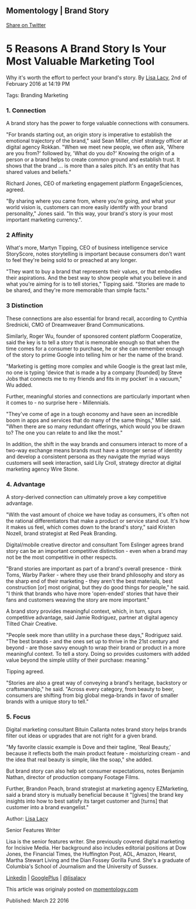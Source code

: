 ## Momentology | Brand Story

[Share on Twitter](http://twitter.com/share?text=Branding%20via%20@pitsolu&url=https://pitsolu.github.io/static/redirects/articles/blog5.md.html)

5 Reasons A Brand Story Is Your Most Valuable Marketing Tool
===

Why it's worth the effort to perfect your brand's story. By [Lisa Lacy](http://twitter.com/lisalacy), 2nd of February 2016 at 14:19 PM

Tags: Branding Marketing

### 1. Connection
A brand story has the power to forge valuable connections with consumers.

"For brands starting out, an origin story is imperative to establish the emotional trajectory of the brand," said Sean Miller, chief strategy officer at digital agency Rokkan. "When we meet new people, we often ask, 'Where are you from?' followed by, 'What do you do?' Knowing the origin of a person or a brand helps to create common ground and establish trust. It shows that the brand ... is more than a sales pitch. It's an entity that has shared values and beliefs."

Richard Jones, CEO of marketing engagement platform EngageSciences, agreed.

"By sharing where you came from, where you're going, and what your world vision is, customers can more easily identify with your brand personality," Jones said. "In this way, your brand's story is your most important marketing currency.".

### 2 Affinity
What's more, Martyn Tipping, CEO of business intelligence service StoryScore, notes storytelling is important because consumers don't want to feel they're being sold to or preached at any longer.

"They want to buy a brand that represents their values, or that embodies their aspirations. And the best way to show people what you believe in and what you're aiming for is to tell stories," Tipping said. "Stories are made to be shared, and they're more memorable than simple facts."

### 3 Distinction
These connections are also essential for brand recall, according to Cynthia Srednicki, CMO of Dreamweaver Brand Communications.

Similarly, Roger Wu, founder of sponsored content platform Cooperatize, said the key is to tell a story that is memorable enough so that when the time comes for a consumer to purchase, he or she can remember enough of the story to prime Google into telling him or her the name of the brand.

"Marketing is getting more complex and while Google is the great last mile, no one is typing 'device that is made a by a company [founded] by Steve Jobs that connects me to my friends and fits in my pocket' in a vacuum," Wu added.

Further, meaningful stories and connections are particularly important when it comes to - no surprise here - Millennials.

"They've come of age in a tough economy and have seen an incredible boom in apps and services that do many of the same things," Miller said. "When there are so many redundant offerings, which would you be drawn to? The one you can relate to and like the most."

In addition, the shift in the way brands and consumers interact to more of a two-way exchange means brands must have a stronger sense of identity and develop a consistent persona as they navigate the myriad ways customers will seek interaction, said Lily Croll, strategy director at digital marketing agency Wire Stone.

### 4. Advantage
A story-derived connection can ultimately prove a key competitive advantage.

"With the vast amount of choice we have today as consumers, it's often not the rational differentiators that make a product or service stand out. It's how it makes us feel, which comes down to the brand's story," said Kristen Nozell, brand strategist at Red Peak Branding.

Digital/mobile creative director and consultant Tom Eslinger agrees brand story can be an important competitive distinction - even when a brand may not be the most competitive in other respects.

"Brand stories are important as part of a brand's overall presence - think Toms, Warby Parker - where they use their brand philosophy and story as the sharp end of their marketing - they aren't the best materials, best construction [or] most original, but they do good things for people," he said. "I think that brands who have more 'open-ended' stories that have their fans and customers weaving the story are more important."

A brand story provides meaningful context, which, in turn, spurs competitive advantage, said Jamie Rodriguez, partner at digital agency Tilted Chair Creative.

"People seek more than utility in a purchase these days," Rodriguez said. "The best brands - and the ones set up to thrive in the 21st century and beyond - are those savvy enough to wrap their brand or product in a more meaningful context. To tell a story. Doing so provides customers with added value beyond the simple utility of their purchase: meaning."

Tipping agreed.

"Stories are also a great way of conveying a brand's heritage, backstory or craftsmanship," he said. "Across every category, from beauty to beer, consumers are shifting from big global mega-brands in favor of smaller brands with a unique story to tell."

### 5. Focus
Digital marketing consultant Bituin Callanta notes brand story helps brands filter out ideas or upgrades that are not right for a given brand.

"My favorite classic example is Dove and their tagline, 'Real Beauty,' because it reflects both the main product feature - moisturizing cream - and the idea that real beauty is simple, like the soap," she added.

But brand story can also help set consumer expectations, notes Benjamin Nathan, director of production company Footage Films.

Further, Brandon Peach, brand strategist at marketing agency EZMarketing, said a brand story is mutually beneficial because it "[gives] the brand key insights into how to best satisfy its target customer and [turns] that customer into a brand evangelist."

Author: [Lisa Lacy](http://pitsolu.github.io/#contact-us)

Senior Features Writer

Lisa is the senior features writer. She previously covered digital marketing for Incisive Media. Her background also includes editorial positions at Dow Jones, the Financial Times, the Huffington Post, AOL, Amazon, Hearst, Martha Stewart Living and the Dian Fossey Gorilla Fund. She's a graduate of Columbia's School of Journalism and the University of Sussex.

[Linkedin](http://www.linkedin.com/in/lisaclacy/) | [GooglePlus](http://google.com/+LisaLacy?rel=author) | [@lisalacy](http://twitter.com/lisalacy)

This article was originaly posted on [momentology.com](http://www.momentology.com/9526-brand-story/?utm_id=email28&utm_term=9526-brand-story&utm_content=buffer15933&utm_medium=social&utm_source=twitter.com&utm_campaign=buffer)

Published: March 22 2016